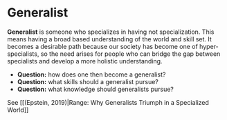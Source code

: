 # Generalist

**Generalist** is someone who specializes in having not specialization. This means having a broad based understanding of the world and skill set. It becomes a desirable path because our society has become one of hyper-specialists, so the need arises for people who can bridge the gap between specialists and develop a more holistic understanding.

* **Question:** how does one then become a generalist?
* **Question:** what skills should a generalist pursue? 
* **Question:** what knowledge should generalists pursue?

See [[(Epstein, 2019)|Range: Why Generalists Triumph in a Specialized World]]

